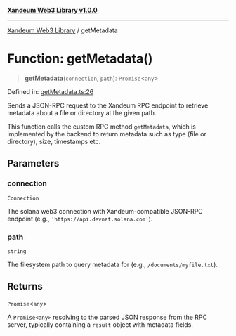 [**Xandeum Web3 Library v1.0.0**](../README.md)

***

[Xandeum Web3 Library](../globals.md) / getMetadata

# Function: getMetadata()

> **getMetadata**(`connection`, `path`): `Promise`\<`any`\>

Defined in: [getMetadata.ts:26](https://github.com/Xandeum/test_web3/blob/main/src/getMetadata.ts#L26)

Sends a JSON-RPC request to the Xandeum RPC endpoint to retrieve metadata
about a file or directory at the given path.

This function calls the custom RPC method `getMetadata`, which is implemented
by the backend to return metadata such as type (file or directory), size,
timestamps etc.

## Parameters

### connection

`Connection`

The solana web3 connection with Xandeum-compatible JSON-RPC endpoint (e.g., `'https://api.devnet.solana.com'`).

### path

`string`

The filesystem path to query metadata for (e.g., `/documents/myfile.txt`).

## Returns

`Promise`\<`any`\>

A `Promise<any>` resolving to the parsed JSON response from the RPC server,
         typically containing a `result` object with metadata fields.
